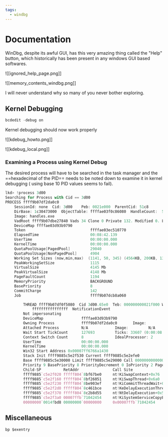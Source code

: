 ```yaml
---
tags:
  - windbg
---
```

# Documentation
WinDbg, despite its awful GUI, has this very amazing thing called the "Help" button, which historically has been present in any windows GUI based softwares.

![[ignored_help_page.png]]

![[memory_contents_windbg.png]]

I will never understand why so many of you never bother exploring.

## Kernel Debugging

```powershell title:"restart the system after running this command"
bcdedit -debug on
```

Kernel debugging should now work properly

![[kdebug_howto.png]]

![[kdebug_local.png]]

### Examining a Process using Kernel Debug

The desired process will have to be searched in the task manager and the ==hexadecimal of the PID== needs to be noted down to examine it in kernel debugging ( using base 10 PID values seems to fail).

```d
lkd> !process 3d00
Searching for Process with Cid == 3d00
PROCESS ffff9b07df2da0c0
    SessionId: none  Cid: 3d00    Peb: 0021e000  ParentCid: 51c8
    DirBase: 1c30473000  ObjectTable: ffffae03f0c86080  HandleCount:  52.
    Image: handles.exe
    VadRoot ffff9b07dbe27840 Vads 34 Clone 0 Private 132. Modified 0. Locked 0.
    DeviceMap ffffae03d93b9790
    Token                             ffffae03ec510770
    ElapsedTime                       00:08:42.139
    UserTime                          00:00:00.000
    KernelTime                        00:00:00.000
    QuotaPoolUsage[PagedPool]         29040
    QuotaPoolUsage[NonPagedPool]      4904
    Working Set Sizes (now,min,max)  (1141, 50, 345) (4564KB, 200KB, 1380KB)
    PeakWorkingSetSize                1115
    VirtualSize                       4145 Mb
    PeakVirtualSize                   4148 Mb
    PageFaultCount                    1194
    MemoryPriority                    BACKGROUND
    BasePriority                      8
    CommitCharge                      142
    Job                               ffff9b07dcb8a060

        THREAD ffff9b07df0f5080  Cid 3d00.65e0  Teb: 000000000021f000 Win32Thread: 0000000000000000 WAIT: (DelayExecution) UserMode Non-Alertable
            ffffffffffffffff  NotificationEvent
        Not impersonating
        DeviceMap                 ffffae03d93b9790
        Owning Process            ffff9b07df2da0c0       Image:         handles.exe
        Attached Process          N/A            Image:         N/A
        Wait Start TickCount      127693         Ticks: 33607 (0:00:08:45.109)
        Context Switch Count      8              IdealProcessor: 2             
        UserTime                  00:00:00.000
        KernelTime                00:00:00.000
        Win32 Start Address 0x00007ff6766a1430
        Stack Init ffff9885c5e2f530 Current ffff9885c5e2efe0
        Base ffff9885c5e30000 Limit ffff9885c5e29000 Call 0000000000000000
        Priority 9 BasePriority 8 PriorityDecrement 0 IoPriority 2 PagePriority 5
        Child-SP          RetAddr               Call Site
        ffff9885`c5e2f020 fffff804`8bf67be0     nt!KiSwapContext+0x76
        ffff9885`c5e2f160 fffff804`8bf26051     nt!KiSwapThread+0x6a0
        ffff9885`c5e2f230 fffff804`8be903ef     nt!KiCommitThreadWait+0x271
        ffff9885`c5e2f2d0 fffff804`8c461bce     nt!KeDelayExecutionThread+0x47f
        ffff9885`c5e2f370 fffff804`8c2b8d55     nt!NtDelayExecution+0x5e
        ffff9885`c5e2f3a0 00007ffb`71042454     nt!KiSystemServiceCopyEnd+0x25 (TrapFrame @ ffff9885`c5e2f3a0)
        00000000`0014fbd8 00000000`00000000     0x00007ffb`71042454
```

## Miscellaneous

```d
bp $exentry
```

